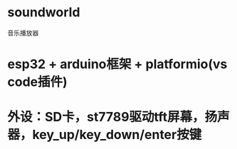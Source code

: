 # soundworld
音乐播放器
# esp32 + arduino框架 + platformio(vs code插件)
# 外设：SD卡，st7789驱动tft屏幕，扬声器，key_up/key_down/enter按键


